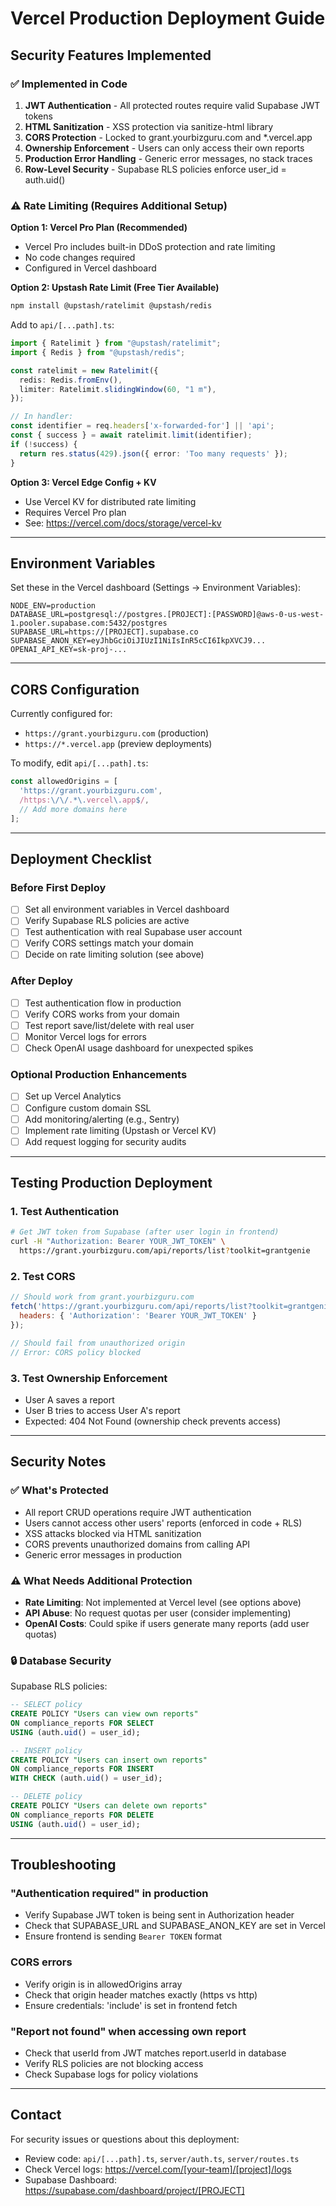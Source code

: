 # Vercel Production Deployment Guide

## Security Features Implemented

### ✅ Implemented in Code
1. **JWT Authentication** - All protected routes require valid Supabase JWT tokens
2. **HTML Sanitization** - XSS protection via sanitize-html library
3. **CORS Protection** - Locked to grant.yourbizguru.com and *.vercel.app
4. **Ownership Enforcement** - Users can only access their own reports
5. **Production Error Handling** - Generic error messages, no stack traces
6. **Row-Level Security** - Supabase RLS policies enforce user_id = auth.uid()

### ⚠️ Rate Limiting (Requires Additional Setup)

**Option 1: Vercel Pro Plan (Recommended)**
- Vercel Pro includes built-in DDoS protection and rate limiting
- No code changes required
- Configured in Vercel dashboard

**Option 2: Upstash Rate Limit (Free Tier Available)**
```bash
npm install @upstash/ratelimit @upstash/redis
```

Add to `api/[...path].ts`:
```typescript
import { Ratelimit } from "@upstash/ratelimit";
import { Redis } from "@upstash/redis";

const ratelimit = new Ratelimit({
  redis: Redis.fromEnv(),
  limiter: Ratelimit.slidingWindow(60, "1 m"),
});

// In handler:
const identifier = req.headers['x-forwarded-for'] || 'api';
const { success } = await ratelimit.limit(identifier);
if (!success) {
  return res.status(429).json({ error: 'Too many requests' });
}
```

**Option 3: Vercel Edge Config + KV**
- Use Vercel KV for distributed rate limiting
- Requires Vercel Pro plan
- See: https://vercel.com/docs/storage/vercel-kv

---

## Environment Variables

Set these in the Vercel dashboard (Settings → Environment Variables):

```env
NODE_ENV=production
DATABASE_URL=postgresql://postgres.[PROJECT]:[PASSWORD]@aws-0-us-west-1.pooler.supabase.com:5432/postgres
SUPABASE_URL=https://[PROJECT].supabase.co
SUPABASE_ANON_KEY=eyJhbGciOiJIUzI1NiIsInR5cCI6IkpXVCJ9...
OPENAI_API_KEY=sk-proj-...
```

---

## CORS Configuration

Currently configured for:
- `https://grant.yourbizguru.com` (production)
- `https://*.vercel.app` (preview deployments)

To modify, edit `api/[...path].ts`:
```typescript
const allowedOrigins = [
  'https://grant.yourbizguru.com',
  /https:\/\/.*\.vercel\.app$/,
  // Add more domains here
];
```

---

## Deployment Checklist

### Before First Deploy
- [ ] Set all environment variables in Vercel dashboard
- [ ] Verify Supabase RLS policies are active
- [ ] Test authentication with real Supabase user account
- [ ] Verify CORS settings match your domain
- [ ] Decide on rate limiting solution (see above)

### After Deploy
- [ ] Test authentication flow in production
- [ ] Verify CORS works from your domain
- [ ] Test report save/list/delete with real user
- [ ] Monitor Vercel logs for errors
- [ ] Check OpenAI usage dashboard for unexpected spikes

### Optional Production Enhancements
- [ ] Set up Vercel Analytics
- [ ] Configure custom domain SSL
- [ ] Add monitoring/alerting (e.g., Sentry)
- [ ] Implement rate limiting (Upstash or Vercel KV)
- [ ] Add request logging for security audits

---

## Testing Production Deployment

### 1. Test Authentication
```bash
# Get JWT token from Supabase (after user login in frontend)
curl -H "Authorization: Bearer YOUR_JWT_TOKEN" \
  https://grant.yourbizguru.com/api/reports/list?toolkit=grantgenie
```

### 2. Test CORS
```javascript
// Should work from grant.yourbizguru.com
fetch('https://grant.yourbizguru.com/api/reports/list?toolkit=grantgenie', {
  headers: { 'Authorization': 'Bearer YOUR_JWT_TOKEN' }
});

// Should fail from unauthorized origin
// Error: CORS policy blocked
```

### 3. Test Ownership Enforcement
- User A saves a report
- User B tries to access User A's report
- Expected: 404 Not Found (ownership check prevents access)

---

## Security Notes

### ✅ What's Protected
- All report CRUD operations require JWT authentication
- Users cannot access other users' reports (enforced in code + RLS)
- XSS attacks blocked via HTML sanitization
- CORS prevents unauthorized domains from calling API
- Generic error messages in production

### ⚠️ What Needs Additional Protection
- **Rate Limiting**: Not implemented at Vercel level (see options above)
- **API Abuse**: No request quotas per user (consider implementing)
- **OpenAI Costs**: Could spike if users generate many reports (add user quotas)

### 🔒 Database Security
Supabase RLS policies:
```sql
-- SELECT policy
CREATE POLICY "Users can view own reports"
ON compliance_reports FOR SELECT
USING (auth.uid() = user_id);

-- INSERT policy
CREATE POLICY "Users can insert own reports"
ON compliance_reports FOR INSERT
WITH CHECK (auth.uid() = user_id);

-- DELETE policy
CREATE POLICY "Users can delete own reports"
ON compliance_reports FOR DELETE
USING (auth.uid() = user_id);
```

---

## Troubleshooting

### "Authentication required" in production
- Verify Supabase JWT token is being sent in Authorization header
- Check that SUPABASE_URL and SUPABASE_ANON_KEY are set in Vercel
- Ensure frontend is sending `Bearer TOKEN` format

### CORS errors
- Verify origin is in allowedOrigins array
- Check that origin header matches exactly (https vs http)
- Ensure credentials: 'include' is set in frontend fetch

### "Report not found" when accessing own report
- Check that userId from JWT matches report.userId in database
- Verify RLS policies are not blocking access
- Check Supabase logs for policy violations

---

## Contact

For security issues or questions about this deployment:
- Review code: `api/[...path].ts`, `server/auth.ts`, `server/routes.ts`
- Check Vercel logs: https://vercel.com/[your-team]/[project]/logs
- Supabase Dashboard: https://supabase.com/dashboard/project/[PROJECT]
